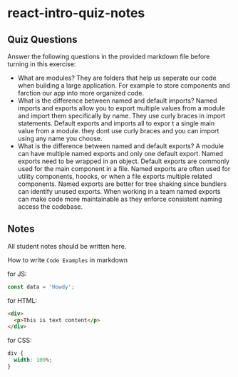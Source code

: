 # react-intro-quiz-notes

## Quiz Questions

Answer the following questions in the provided markdown file before turning in this exercise:

- What are modules?
  They are folders that help us seperate our code when building a large application. For example to store components and farction our app into more organized code.
- What is the difference between named and default imports?
  Named imports and exports allow you to export multiple values from a module and import them specifically by name. They use curly braces in import statements. Default exports and imports all to expor t a single main value from a module. they dont use curly braces and you can import using any name you choose.
- What is the difference between named and default exports?
  A module can have multiple named exports and only one default export.
  Named exports need to be wrapped in an object.
  Default exports are commonly used for the main component in a file.
  Named exports are often used for utility components, hoooks, or when a file exports multiple related components. Named exports are better for tree shaking since bundlers can identify unused exports.
  When working in a team named exports can make code more maintainable as they enforce consistent naming access the codebase.

## Notes

All student notes should be written here.

How to write `Code Examples` in markdown

for JS:

```javascript
const data = 'Howdy';
```

for HTML:

```html
<div>
  <p>This is text content</p>
</div>
```

for CSS:

```css
div {
  width: 100%;
}
```
